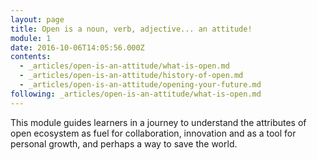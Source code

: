 ```yaml
---
layout: page
title: Open is a noun, verb, adjective... an attitude!
module: 1
date: 2016-10-06T14:05:56.000Z
contents:
  - _articles/open-is-an-attitude/what-is-open.md
  - _articles/open-is-an-attitude/history-of-open.md
  - _articles/open-is-an-attitude/opening-your-future.md
following: _articles/open-is-an-attitude/what-is-open.md
---
```


This module guides learners in a journey to understand the attributes of open ecosystem as fuel for collaboration, innovation and as a tool for personal growth, and perhaps a way to save the world.
